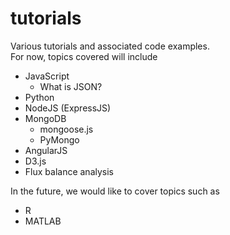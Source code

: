 # tutorials

Various tutorials and associated code examples. <br>
For now, topics covered will include

* JavaScript
  * What is JSON?
* Python
* NodeJS (ExpressJS)
* MongoDB
  * mongoose.js
  * PyMongo
* AngularJS
* D3.js
* Flux balance analysis

In the future, we would like to cover topics such as

* R
* MATLAB
